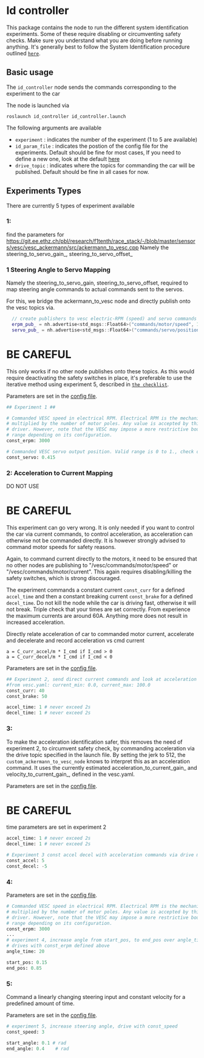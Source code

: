 # Id controller
This package contains the node to run the different system identification experiments. Some of these require disabling or circumventing safety checks. Make sure you understand what you are doing before running anything. It's generally best to follow the System Identification procedure outlined [`here`](../../stack_master/checklists/SysID.md).

## Basic usage

The `id_controller` node sends the commands corresponding to the experiment to the car

The node is launched via
```shell
roslaunch id_controller id_controller.launch
```

The following arguments are available
  - `experiment` : indicates the number of the experiment (1 to 5 are available)
  - `id_param_file` : indicates the postion of the config file for the experiments. Default should be fine for most cases, If you need to define a new one, look at the default [here](./parameters/experiments.yaml)
  - `drive_topic` : indicates where the topics for commanding the car will be published. Default should be fine in all cases for now.

## Experiments Types
There are currently 5 types of experiment available
### **1**:
find the parameters for https://git.ee.ethz.ch/pbl/research/f1tenth/race_stack/-/blob/master/sensors/vesc/vesc_ackermann/src/ackermann_to_vesc.cpp
Namely the steering_to_servo_gain_, steering_to_servo_offset_

### **1** Steering Angle to Servo Mapping

Namely the steering_to_servo_gain, steering_to_servo_offset, required to map steering angle commands to actual commands sent to the servos.

For this, we bridge the ackermann_to_vesc node and directly publish onto the vesc topics via.

```cpp
  // create publishers to vesc electric-RPM (speed) and servo commands
  erpm_pub_ = nh.advertise<std_msgs::Float64>("commands/motor/speed", 10);
  servo_pub_ = nh.advertise<std_msgs::Float64>("commands/servo/position", 10);
```

# BE CAREFUL
This only works if no other node publishes onto these topics. As this would require deactivating the safety switches in place, it's preferable to use the iterative method using experiment 5, described in [`the checklist`](../../stack_master/checklists/SysID.md).

Parameters are set in the [config file](./parameters/experiments.yaml).
```python
## Experiment 1 ##

# Commanded VESC speed in electrical RPM. Electrical RPM is the mechanical RPM
# multiplied by the number of motor poles. Any value is accepted by this
# driver. However, note that the VESC may impose a more restrictive bounds on the
# range depending on its configuration.
const_erpm: 3000

# Commanded VESC servo output position. Valid range is 0 to 1., check out vesc driver and vesc.yaml: servo_min: 0.1, servo_max: 0.85
const_servo: 0.415
```

### **2**: Acceleration to Current Mapping
DO NOT USE
# BE CAREFUL
This experiment can go very wrong. It is only needed if you want to control the car via current commands, to control acceleration, as acceleration can otherwise not be commanded directly. It is however strongly advised to command motor speeds for safety reasons. 

Again, to command current directly to the motors, it need to be ensured that no other nodes are publishing to "/vesc/commands/motor/speed" or "/vesc/commands/motor/current". This again requires disabling/killing the safety switches, which is strong discouraged. 

The experiment commands a constant current `const_curr` for a defined `accel_time` and then a constant breaking current `const_brake` for a defined `decel_time`. Do not kill the node while the car is driving fast, otherwise it will not break. Triple check that your times are set correctly. From experience the maximum currents are around 60A. Anything more does not result in increased acceleration.

Directly relate acceleration of car to commanded motor current, accelerate and decelerate and record acceleration vs cmd current
```
a = C_curr_accel/m * I_cmd if I_cmd > 0
a = C_curr_decel/m * I_cmd if I_cmd < 0
```

Parameters are set in the [config file](./parameters/experiments.yaml).
```python
## Experiment 2, send direct current commands and look at acceleration ##
#from vesc.yaml: current_min: 0.0, current_max: 100.0
const_curr: 40
const_brake: 50

accel_time: 1 # never exceed 2s
decel_time: 1 # never exceed 2s
```

### **3**: 
To make the acceleration identification safer, this removes the need of experiment 2, to circumvent safety check, by commanding acceleration via the drive topic specified in the launch file. By setting the jerk to 512, the `custom_ackermann_to_vesc_node` knows to interpret this as an acceleration command. It uses the currently estimated acceleration_to_current_gain_ and velocity_to_current_gain_, defined in the vesc.yaml.

Parameters are set in the [config file](./parameters/experiments.yaml).
# BE CAREFUL
time parameters are set in experiment 2
```python
accel_time: 1 # never exceed 2s
decel_time: 1 # never exceed 2s

# Experiment 3 const accel decel with acceleration commands via drive message
const_accel: 5
const_decel: -5
```

### **4**:
Parameters are set in the [config file](./parameters/experiments.yaml).
```python
# Commanded VESC speed in electrical RPM. Electrical RPM is the mechanical RPM
# multiplied by the number of motor poles. Any value is accepted by this
# driver. However, note that the VESC may impose a more restrictive bounds on the
# range depending on its configuration.
const_erpm: 3000
...
# experiment 4, increase angle from start_pos, to end_pos over angle_time
# drives with const_erpm defined above
angle_time: 20

start_pos: 0.15
end_pos: 0.85
```

### **5**:
Command a linearly changing steering input and constant velocity for a predefined amount of time.

Parameters are set in the [config file](./parameters/experiments.yaml).
```python
# experiment 5, increase steering angle, drive with const_speed
const_speed: 3

start_angle: 0.1 # rad
end_angle: 0.4    # rad
```
